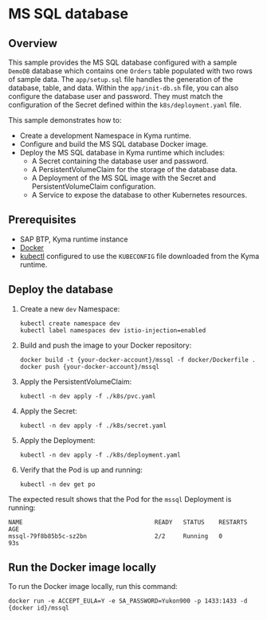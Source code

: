 # MS SQL database

## Overview

This sample provides the MS SQL database configured with a sample `DemoDB` database which contains one `Orders` table populated with two rows of sample data. The `app/setup.sql` file handles the generation of the database, table, and data. Within the `app/init-db.sh` file, you can also configure the database user and password. They must match the configuration of the Secret defined within the `k8s/deployment.yaml` file.

This sample demonstrates how to:

- Create a development Namespace in Kyma runtime.
- Configure and build the MS SQL database Docker image.
- Deploy the MS SQL database in Kyma runtime which includes:
  - A Secret containing the database user and password.
  - A PersistentVolumeClaim for the storage of the database data.
  - A Deployment of the MS SQL image with the Secret and PersistentVolumeClaim configuration.
  - A Service to expose the database to other Kubernetes resources.

## Prerequisites

- SAP BTP, Kyma runtime instance
- [Docker](https://www.docker.com/)
- [kubectl](https://kubernetes.io/docs/tasks/tools/install-kubectl/) configured to use the `KUBECONFIG` file downloaded from the Kyma runtime.

## Deploy the database

1. Create a new `dev` Namespace:

   ```shell
   kubectl create namespace dev
   kubectl label namespaces dev istio-injection=enabled
   ```

2. Build and push the image to your Docker repository:

   ```shell
   docker build -t {your-docker-account}/mssql -f docker/Dockerfile .
   docker push {your-docker-account}/mssql
   ```

3. Apply the PersistentVolumeClaim:

   ```shell
   kubectl -n dev apply -f ./k8s/pvc.yaml
   ```

4. Apply the Secret:

   ```shell
   kubectl -n dev apply -f ./k8s/secret.yaml
   ```

5. Apply the Deployment:

   ```shell
   kubectl -n dev apply -f ./k8s/deployment.yaml
   ```

6. Verify that the Pod is up and running:

   ```shell
   kubectl -n dev get po
   ```

   

The expected result shows that the Pod for the `mssql` Deployment is running:

```shell
NAME                                     READY   STATUS    RESTARTS   AGE
mssql-79f8b85b5c-sz2bn                   2/2     Running   0          93s
```

## Run the Docker image locally

To run the Docker image locally, run this command:

```shell
docker run -e ACCEPT_EULA=Y -e SA_PASSWORD=Yukon900 -p 1433:1433 -d {docker id}/mssql
```
